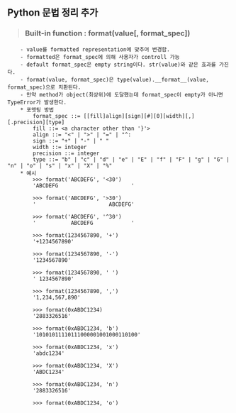 ## Python 문법 정리 추가
>###    Built-in function : format(value[, format_spec])
        - value를 formatted representation에 맞추어 변경함.
        - formatted은 format_spec에 의해 사용자가 controll 가능
        - default format_spec은 empty string이다. str(value)와 같은 효과를 가진다.
        - format(value, format_spec)은 type(value).__format__(value, format_spec)으로 치환된다.
        - 만약 method가 object(최상위)에 도달했는데 format_spec이 empty가 아니면 TypeError가 발생한다.
        * 포맷팅 방법
            format_spec ::= [[fill]align][sign][#][0][width][,][.precision][type]
            fill ::= <a character other than '}'>
            align ::= "<" | ">" | "=" | "^:
            sign ::= "+" | "-" | " "
            width ::= integer
            precision ::= integer
            type ::= "b" | "c" | "d" | "e" | "E" | "f" | "F" | "g" | "G" | "n" | "o" | "s" | "x" | "X" | "%"
        * 예시
            >>> format('ABCDEFG', '<30')
            'ABCDEFG                       '
            
            >>> format('ABCDEFG', '>30')
            '                       ABCDEFG'
            
            >>> format('ABCDEFG', '^30')
            '           ABCDEFG            '
            
            >>> format(1234567890, '+')
            '+1234567890'
            
            >>> format(1234567890, '-')
            '1234567890'
            
            >>> format(1234567890, ' ')
            ' 1234567890'
            
            >>> format(1234567890, ',')
            '1,234,567,890'
            
            >>> format(0xABDC1234)
            '2883326516'
            
            >>> format(0xABDC1234, 'b')
            '10101011110111000001001000110100'
            
            >>> format(0xABDC1234, 'x')
            'abdc1234'
            
            >>> format(0xABDC1234, 'X')
            'ABDC1234'
            
            >>> format(0xABDC1234, 'n')
            '2883326516'
            
            >>> format(0xABDC1234, 'o')
            